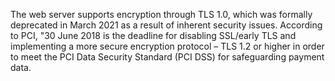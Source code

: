 The web server supports encryption through TLS 1.0, which was formally deprecated in March 2021 as a result of inherent security issues.
According to PCI, "30 June 2018 is the deadline for disabling SSL/early TLS and implementing a more secure encryption protocol – TLS 1.2 or higher in order to meet the PCI Data Security Standard (PCI DSS) for safeguarding payment data.